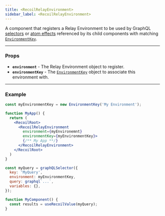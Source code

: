 ```yaml
---
title: <RecoilRelayEnvironment>
sidebar_label: <RecoilRelayEnvironment>
---
```


A component that registers a Relay Environment to be used by GraphQL [selectors](/docs/recoil-relay/graphql-selectors) or [atom effects](/docs/recoil-relay/graphql-effects) referenced by its child components with matching [`EnvironmentKey`](/docs/recoil-relay/api/EnvironmentKey).

---
### Props
* **`environment`** - The Relay Environment object to register.
* **`environmentKey`** - The [`EnvironmentKey`](/docs/recoil-relay/api/EnvironmentKey) object to associate this environment with.
---

### Example
```jsx
const myEnvironmentKey = new EnvironmentKey('My Environment');

function MyApp() {
  return (
    <RecoilRoot>
      <RecoilRelayEnvironment
        environment={myEnvironemnt}
        environmentKey={myEnvironmentKey}>
        {/** My App **/}
      </RecoilRelayEnvironment>
    </RecoilRoot>
  )
}
```
```jsx
const myQuery = graphQLSelector({
  key: 'MyQuery',
  environment: myEnvironmentKey,
  query: graphql`...`,
  variables: {},
});

function MyComponent() {
  const results = useRecoilValue(myQuery);
}
```
